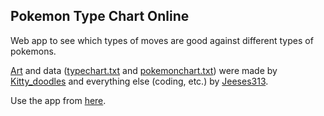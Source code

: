 ## Pokemon Type Chart Online

Web app to see which types of moves are good against different types of pokemons.

[Art](https://github.com/Jeeses313/PokemonTypeChartOnline/tree/master/src/main/webapp/WEB-INF/images) and data ([typechart.txt](https://github.com/Jeeses313/PokemonTypeChartOnline/blob/master/src/main/resources/typechart.txt) and [pokemonchart.txt](https://github.com/Jeeses313/PokemonTypeChartOnline/blob/master/src/main/resources/pokemonchart.txt)) were made by [Kitty_doodles](https://twitter.com/Kitty_doodles) and everything else (coding, etc.) by [Jeeses313](https://github.com/Jeeses313).

Use the app from [here](https://pokemontypechartonline.herokuapp.com).